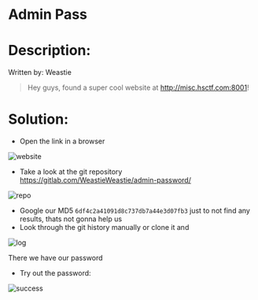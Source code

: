 # Admin Pass

# Description:
Written by: Weastie

> Hey guys, found a super cool website at http://misc.hsctf.com:8001!

# Solution:
- Open the link in a browser

![website](https://i.imgur.com/sCnKAB7.png)

- Take a look at the git repository https://gitlab.com/WeastieWeastie/admin-password/

![repo](https://i.imgur.com/R9WBJiZ.png)

- Google our MD5 `6df4c2a41091d8c737db7a44e3d07fb3` just to not find any results, thats not gonna help us
- Look through the git history manually or clone it and

![log](https://i.imgur.com/iWxFpDI.png)

There we have our password
- Try out the password:

![success](https://i.imgur.com/JUCi9bZ.png)
